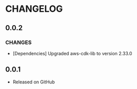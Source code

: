# CHANGELOG

0.0.2
-----
### CHANGES
- [Dependencies] Upgraded aws-cdk-lib to version 2.33.0

0.0.1
-----

- Released on GitHub
